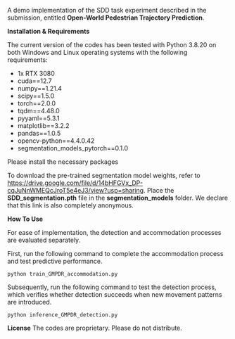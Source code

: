 A demo implementation of the SDD task experiment described in the submission, entitled **Open-World Pedestrian Trajectory Prediction**.



**Installation & Requirements**

The current version of the codes has been tested with Python 3.8.20 on both Windows and Linux operating systems with the following requirements:

- 1x RTX 3080
- cuda==12.7
- numpy==1.21.4
- scipy==1.5.0
- torch==2.0.0
- tqdm==4.48.0
- pyyaml==5.3.1
- matplotlib==3.2.2
- pandas==1.0.5
- opencv-python==4.4.0.42
- segmentation_models_pytorch==0.1.0

Please install the necessary packages


To download the pre-trained segmentation model weights, refer to https://drive.google.com/file/d/14bHFGVx_DP-cqJuNnWMEQcJroT5e4eJ3/view?usp=sharing. Place the **SDD_segmentation.pth** file in the **segmentation_models** folder.
We declare that this link is also completely anonymous.




**How To Use**

For ease of implementation, the detection and accommodation processes are evaluated separately. 

First, run the following command to complete the accommodation process and test predictive performance. 

`python train_GMPDR_accommodation.py`

Subsequently, run the following command to test the detection process, which verifies whether detection succeeds when new movement patterns are introduced.

``python inference_GMPDR_detection.py``



**License**
The codes are proprietary. Please do not distribute.

